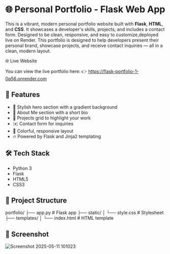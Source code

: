 # 🌐 Personal Portfolio - Flask Web App

This is a vibrant, modern personal portfolio website built with **Flask**, **HTML**, and **CSS**. It showcases a developer's skills, projects, and includes a contact form. Designed to be clean, responsive, and easy to customize,deployed live on Render. This portfolio is designed to help developers present their personal brand, showcase projects, and receive contact inquiries — all in a clean, modern layout.

🌐 Live Website

You can view the live portfolio here:
👉 https://flask-portfolio-1-0q56.onrender.com


## 🚀 Features

- 🎨 Stylish hero section with a gradient background
- 🙋 About Me section with a short bio
- 🧩 Projects grid to highlight your work
- ✉️ Contact form for inquiries
- 🌈 Colorful, responsive layout
- 🔥 Powered by Flask and Jinja2 templating

## 🛠 Tech Stack

- Python 3
- Flask
- HTML5
- CSS3

## 📁 Project Structure

portfolio/
├── app.py # Flask app
├── static/
│ └── style.css # Stylesheet
├── templates/
│ └── index.html # HTML template


## 📸 Screenshot
![Screenshot 2025-05-11 101023](https://github.com/user-attachments/assets/ceac1be4-308c-4f62-abc6-6d2202799262)



